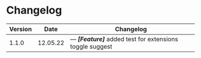 # Changelog

| Version | Date     | Changelog                                                        |
| ------- | -------- | ---------------------------------------------------------------- |
| 1.1.0   | 12.05.22 | &mdash; **_[Feature]_** added test for extensions toggle suggest |
